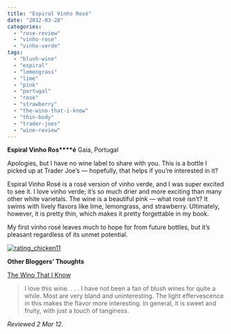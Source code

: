 ```yaml
---
title: "Espiral Vinho Rosé"
date: "2012-03-28"
categories: 
  - "rose-review"
  - "vinho-rose"
  - "vinho-verde"
tags: 
  - "blush-wine"
  - "espiral"
  - "lemongrass"
  - "lime"
  - "pink"
  - "portugal"
  - "rose"
  - "strawberry"
  - "the-wino-that-i-know"
  - "thin-body"
  - "trader-joes"
  - "wine-review"
---
```


**Espiral Vinho Ros****é** Gaia, Portugal

Apologies, but I have no wine label to share with you. This is a bottle I picked up at Trader Joe’s — hopefully, that helps if you’re interested in it?

Espiral Vinho Rosé is a rosé version of vinho verde, and I was super excited to see it. I love vinho verde; it’s so much drier and more exciting than many other white varietals. The wine is a beautiful pink — what rosé isn’t? It swims with lively flavors like lime, lemongrass, and strawberry. Ultimately, however, it is pretty thin, which makes it pretty forgettable in my book.

My first vinho rosé leaves much to hope for from future bottles, but it’s pleasant regardless of its unmet potential.

[![](http://s3.amazonaws.com/thegourmez-wpmedia/2009/02/rating_chicken11.gif "rating_chicken11")](http://s3.amazonaws.com/thegourmez-wpmedia/2009/02/rating_chicken11.gif)

**Other Bloggers’ Thoughts**

[The Wino That I Know](http://thewinothatiknow.blogspot.com/2012/02/espiral-vinho-rose.html)

> I love this wine. . . . I have not been a fan of blush wines for quite a while. Most are very bland and uninteresting. The light effervescence in this makes the flavor more interesting. In general, it is sweet and fruity, with just a touch of tanginess.

_Reviewed 2 Mar 12._
